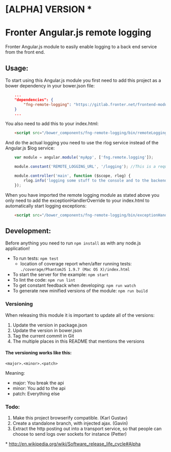 # [ALPHA] VERSION *

# Fronter Angular.js remote logging

Fronter Angular.js module to easily enable logging to a back end service from the front end.

## Usage:

To start using this Angular.js module you first need to add this project as a bower dependency in
your bower.json file:

```json
    ...
    "dependencies": {
        "fng-remote-logging": "https://gitlab.fronter.net/frontend-modules/fng-remote-logging.git#0.0.1"
    }
    ...
```

You also need to add this to your index.html:

```html
    <script src="/bower_components/fng-remote-logging/bin/remoteLoggingModule.min.js"></script>
```

And do the actual logging you need to use the rlog service instead of the Angular.js $log service:

```js
    var module = angular.module('myApp', ['fng.remote.logging']);

    module.constant('REMOTE_LOGGING_URL', '/logging'); //This is a requirement for the remote logging module

    module.controller('main', function ($scope, rlog) {
        rlog.info('logging some stuff to the console and to the backend');
    });
```

When you have imported the remote logging module as stated above you only need to add the exceptionHandlerOverride
to your index.html to automatically start logging exceptions:

```html
    <script src="/bower_components/fng-remote-logging/bin/exceptionHandlerOverride.min.js"></script>
```

## Development:

Before anything you need to run `npm install` as with any node.js application!

* To run tests: `npm test`
    * location of coverage report when/after running tests: `./coverage/PhantomJS 1.9.7 (Mac OS X)/index.html`
* To start the server for the example: `npm start`
* To lint the code: `npm run lint`
* To get constant feedback when developing: `npm run watch`
* To generate new minified versions of the module: `npm run build`


### Versioning
When releasing this module it is important to update all of the versions:

1. Update the version in package.json
2. Update the version in bower.json
3. Tag the current commit in Git
4. The multiple places in this README that mentions the versions


#### The versioning works like this:

    <major>.<minor>.<patch>

Meaning:

* major: You break the api
* minor: You add to the api
* patch: Everything else

### Todo:

1. Make this project browserify compatible. (Karl Gustav)
2. Create a standalone branch, with injected ajax. (Gavin)
3. Extract the http posting out into a transport service,
   so that people can choose to send logs over sockets for instance (Petter)

\* http://en.wikipedia.org/wiki/Software_release_life_cycle#Alpha
